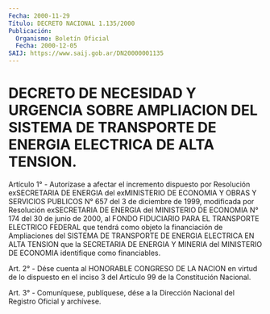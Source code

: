 ```yaml
---
Fecha: 2000-11-29
Título: DECRETO NACIONAL 1.135/2000
Publicación:
  Organismo: Boletín Oficial
  Fecha: 2000-12-05
SAIJ: https://www.saij.gob.ar/DN20000001135
---
```

# DECRETO DE NECESIDAD Y URGENCIA SOBRE AMPLIACION DEL SISTEMA DE TRANSPORTE DE ENERGIA ELECTRICA DE ALTA TENSION.

<a id="1"></a>
Artículo  1° - Autorízase a afectar  el  incremento  dispuesto  por Resolución  exSECRETARIA  DE ENERGIA del exMINISTERIO DE ECONOMIA Y OBRAS Y SERVICIOS PUBLICOS  N°  657  del  3  de  diciembre de 1999, modificada por Resolución exSECRETARIA DE ENERGIA del MINISTERIO DE ECONOMIA N° 174 del 30 de junio de 2000, al FONDO  FIDUCIARIO  PARA EL    TRANSPORTE  ELECTRICO  FEDERAL  que  tendrá  como  objeto  la financiación  de  Ampliaciones del SISTEMA DE TRANSPORTE DE ENERGIA ELECTRICA EN ALTA TENSION  que  la  SECRETARIA DE ENERGIA Y MINERIA del   MINISTERIO  DE  ECONOMIA  identifique  como  financiables.

<a id="2"></a>
Art. 2° - Dése cuenta al HONORABLE CONGRESO  DE LA NACION en virtud de lo dispuesto en el inciso 3 del Artículo 99  de  la Constitución Nacional.

<a id="3"></a>
Art. 3° - Comuníquese, publíquese, dése a la Dirección Nacional del Registro Oficial y archívese.
